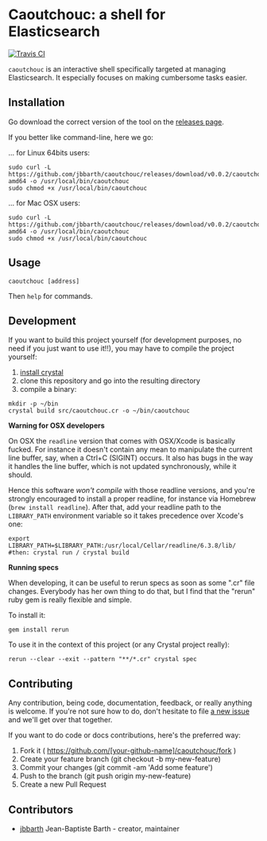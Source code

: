 Caoutchouc: a shell for Elasticsearch
=====================================

[![Travis CI](https://secure.travis-ci.org/jbbarth/caoutchouc.png)](http://travis-ci.org/jbbarth/caoutchouc)

`caoutchouc` is an interactive shell specifically targeted at managing
Elasticsearch. It especially focuses on making cumbersome tasks easier.


## Installation

Go download the correct version of the tool on the [releases page](https://github.com/jbbarth/caoutchouc/releases).

If you better like command-line, here we go:

... for Linux 64bits users:
```
sudo curl -L https://github.com/jbbarth/caoutchouc/releases/download/v0.0.2/caoutchouc_linux-amd64 -o /usr/local/bin/caoutchouc
sudo chmod +x /usr/local/bin/caoutchouc
```

... for Mac OSX users:
```
sudo curl -L https://github.com/jbbarth/caoutchouc/releases/download/v0.0.2/caoutchouc_darwin-amd64 -o /usr/local/bin/caoutchouc
sudo chmod +x /usr/local/bin/caoutchouc
```


## Usage

```
caoutchouc [address]
```

Then `help` for commands.


## Development

If you want to build this project yourself (for development purposes, no need
if you just want to use it!!), you may have to compile the project
yourself:

1. [install crystal](http://crystal-lang.org/docs/installation/index.html)
2. clone this repository and go into the resulting directory
3. compile a binary:

```
mkdir -p ~/bin
crystal build src/caoutchouc.cr -o ~/bin/caoutchouc
```

**Warning for OSX developers**

On OSX the `readline` version that comes with OSX/Xcode is basically fucked.
For instance it doesn't contain any mean to manipulate the current line buffer,
say, when a Ctrl+C (SIGINT) occurs. It also has bugs in the way it handles
the line buffer, which is not updated synchronously, while it should.

Hence this software *won't compile* with those readline versions, and you're
strongly encouraged to install a proper readline, for instance via Homebrew
(`brew install readline`). After that, add your readline path to the
`LIBRARY_PATH` environment variable so it takes precedence over Xcode's one:
```
export LIBRARY_PATH=$LIBRARY_PATH:/usr/local/Cellar/readline/6.3.8/lib/
#then: crystal run / crystal build
```

**Running specs**

When developing, it can be useful to rerun specs as soon as some ".cr" file
changes. Everybody has her own thing to do that, but I find that the "rerun"
ruby gem is really flexible and simple.

To install it:
```
gem install rerun
```

To use it in the context of this project (or any Crystal project really):
```
rerun --clear --exit --pattern "**/*.cr" crystal spec
```


## Contributing

Any contribution, being code, documentation, feedback, or really anything is
welcome. If you're not sure how to do, don't hesitate to file [a new
issue](https://github.com/jbbarth/caoutchouc/issues/new) and we'll get over
that together.

If you want to do code or docs contributions, here's the preferred way:

1. Fork it ( https://github.com/[your-github-name]/caoutchouc/fork )
2. Create your feature branch (git checkout -b my-new-feature)
3. Commit your changes (git commit -am 'Add some feature')
4. Push to the branch (git push origin my-new-feature)
5. Create a new Pull Request


## Contributors

- [jbbarth](https://github.com/jbbarth) Jean-Baptiste Barth - creator, maintainer

